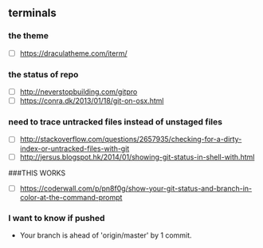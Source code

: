## terminals
### the theme
- [ ] https://draculatheme.com/iterm/
### the status of repo
- [ ] http://neverstopbuilding.com/gitpro
- [ ] https://conra.dk/2013/01/18/git-on-osx.html
### need to trace untracked files instead of unstaged files
- [ ] http://stackoverflow.com/questions/2657935/checking-for-a-dirty-index-or-untracked-files-with-git
- [ ] http://jersus.blogspot.hk/2014/01/showing-git-status-in-shell-with.html

###THIS WORKS
- [ ] https://coderwall.com/p/pn8f0g/show-your-git-status-and-branch-in-color-at-the-command-prompt

### I want to know if pushed
- Your branch is ahead of 'origin/master' by 1 commit.
